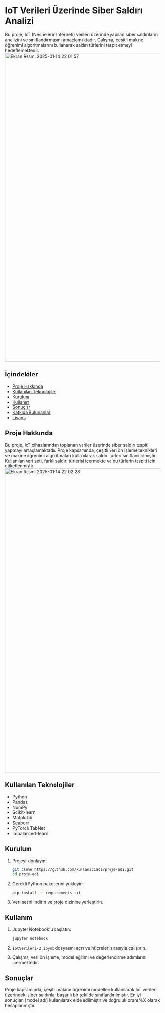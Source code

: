 # IoT Verileri Üzerinde Siber Saldırı Analizi

Bu proje, IoT (Nesnelerin İnterneti) verileri üzerinde yapılan siber saldırıların analizini ve sınıflandırmasını amaçlamaktadır. Çalışma, çeşitli makine öğrenimi algoritmalarını kullanarak saldırı türlerini tespit etmeyi hedeflemektedir.
<img width="1005" alt="Ekran Resmi 2025-01-14 22 01 57" src="https://github.com/user-attachments/assets/a7770019-59db-434f-be20-3d3dc53245f9" />

## İçindekiler

- [Proje Hakkında](#proje-hakkında)
- [Kullanılan Teknolojiler](#kullanılan-teknolojiler)
- [Kurulum](#kurulum)
- [Kullanım](#kullanım)
- [Sonuçlar](#sonuçlar)
- [Katkıda Bulunanlar](#katkıda-bulunanlar)
- [Lisans](#lisans)

## Proje Hakkında

Bu proje, IoT cihazlarından toplanan veriler üzerinde siber saldırı tespiti yapmayı amaçlamaktadır. Proje kapsamında, çeşitli veri ön işleme teknikleri ve makine öğrenimi algoritmaları kullanılarak saldırı türleri sınıflandırılmıştır. Kullanılan veri seti, farklı saldırı türlerini içermekte ve bu türlerin tespiti için etiketlenmiştir.
<img width="989" alt="Ekran Resmi 2025-01-14 22 02 28" src="https://github.com/user-attachments/assets/960408a0-5962-49e8-bf36-142226a1e87f" />

## Kullanılan Teknolojiler

- Python
- Pandas
- NumPy
- Scikit-learn
- Matplotlib
- Seaborn
- PyTorch TabNet
- Imbalanced-learn

## Kurulum

1. Projeyi klonlayın:
   ```bash
   git clone https://github.com/kullaniciadi/proje-adi.git
   cd proje-adi
   ```

2. Gerekli Python paketlerini yükleyin:
   ```bash
   pip install -r requirements.txt
   ```

3. Veri setini indirin ve proje dizinine yerleştirin.

## Kullanım

1. Jupyter Notebook'u başlatın:
   ```bash
   jupyter notebook
   ```

2. `iotVerileri-2.ipynb` dosyasını açın ve hücreleri sırasıyla çalıştırın.

3. Çalışma, veri ön işleme, model eğitimi ve değerlendirme adımlarını içermektedir.

## Sonuçlar

Proje kapsamında, çeşitli makine öğrenimi modelleri kullanılarak IoT verileri üzerindeki siber saldırılar başarılı bir şekilde sınıflandırılmıştır. En iyi sonuçlar, [model adı] kullanılarak elde edilmiştir ve doğruluk oranı %X olarak hesaplanmıştır.
